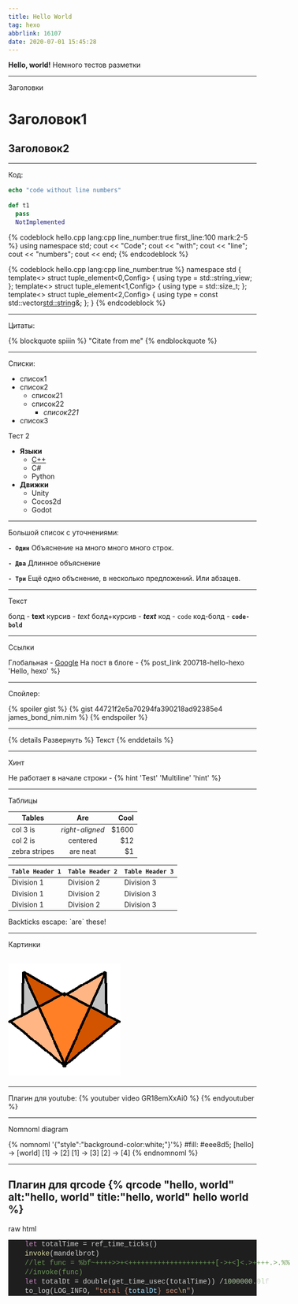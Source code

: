 ```yaml
---
title: Hello World
tag: hexo
abbrlink: 16107
date: 2020-07-01 15:45:28
---
```


**Hello, world!**
Немного тестов разметки
<!-- more -->

---

Заголовки

# Заголовок1

## Заголовок2

---

Код:

```nim
echo "code without line numbers"
```

```python
def t1
  pass
  NotImplemented
```

{% codeblock hello.cpp lang:cpp line_number:true first_line:100 mark:2-5 %}
using namespace std;
cout << "Code";
cout << "with";
cout << "line";
cout << "numbers";
cout << end;
{% endcodeblock %}

{% codeblock hello.cpp lang:cpp line_number:true %}
namespace std {
    template<> struct tuple_element<0,Config> { using type = std::string_view; };
    template<> struct tuple_element<1,Config> { using type = std::size_t; };
    template<> struct tuple_element<2,Config> { using type = const std::vector<std::string>&; };
}
{% endcodeblock %}

---

Цитаты:

{% blockquote spiiin %}
"Citate from me"
{% endblockquote %}

---

Списки:

- список1
- список2
  - список21
  - список22
    - *список221*
- список3

Тест 2

- **Языки**
  - [C++](https://c++)
  - C#
  - Python
- **Движки**
  - Unity
  - Cocos2d
  - Godot
---
Большой список с уточнениями:

**`- Один`**
Объяснение на много
много
много строк.
 
**`- Два`**
Длинное объяснение
 
**`- Три`**
Ещё одно объснение, в несколько предложений.
Или абзацев.

---
Текст

болд - **text**
курсив - *text*
болд+курсив - ***text***
код - `code`
код-болд - **`code-bold`**

---
Ссылки

Глобальная - [Google](https://google.com/)
На пост в блоге - {% post_link 200718-hello-hexo 'Hello, hexo' %}

---

Спойлер:

{% spoiler gist %}
{% gist 44721f2e5a70294fa390218ad92385e4 james_bond_nim.nim %}
{% endspoiler %}

---

{% details Развернуть %}
Текст
{% enddetails %}

---

Хинт

Не работает в начале строки - {% hint 'Test' 'Multiline' 'hint' %}

---

Таблицы

| Tables        | Are                      | Cool  |
| ------------- |:------------------------:| -----:|
| col 3 is      | *right-aligned*          | $1600 |
| col 2 is      | centered                 |   $12 |
| zebra stripes | are neat                 |    $1 |

| `Table Header 1` | `Table Header 2` | `Table Header 3` |
| - | - | - |
| Division 1 | Division 2 | Division 3 |
| Division 1 | Division 2 | Division 3 |
| Division 1 | Division 2 | Division 3 |


Backticks escape: \`are\` these!

---

Картинки

![fox](200701-hello-world/fox.png)
---

---
Плагин для youtube:
{% youtuber video GR18emXxAi0 %}
{% endyoutuber %}

---
Nomnoml diagram

{% nomnoml '{"style":"background-color:white;"}'%}
#fill: #eee8d5;
[hello] -> [world]
[1] -> [2]
[1] -> [3]
[2]  -> [4]
{% endnomnoml %}

---
Плагин для qrcode 
{% qrcode "hello, world" alt:"hello, world" title:"hello, world" hello world %}
---

raw html
<div style="color: #d4d4d4;background-color: #1e1e1e;font-family: Consolas, 'Courier New', monospace;font-weight: normal;font-size: 14px;line-height: 19px;white-space: pre;"><div><span style="color: #d4d4d4;">&#160; &#160; </span><span style="color: #c586c0;">let</span><span style="color: #d4d4d4;"> totalTime = ref_time_ticks()</span></div><div><span style="color: #d4d4d4;">&#160; &#160; </span><span style="color: #dcdcaa;">invoke</span><span style="color: #d4d4d4;">(mandelbrot)</span></div><div><span style="color: #d4d4d4;">&#160; &#160; </span><span style="color: #6a9955;">//let func = %bf~++++&gt;&gt;+&lt;+++++++++++++++++++++[-&gt;+&lt;]&lt;.&gt;++++.&gt;.%%</span></div><div><span style="color: #d4d4d4;">&#160; &#160; </span><span style="color: #6a9955;">//invoke(func)</span></div><div><span style="color: #d4d4d4;">&#160; &#160; </span><span style="color: #c586c0;">let</span><span style="color: #d4d4d4;"> totalDt = double(get_time_usec(totalTime)) /</span><span style="color: #b5cea8;">1000000.0l</span><span style="color: #d4d4d4;">f</span></div><div><span style="color: #d4d4d4;">&#160; &#160; to_log(LOG_INFO, </span><span style="color: #ce9178;">"total {</span><span style="color: #9cdcfe;">totalDt</span><span style="color: #ce9178;">} sec</span><span style="color: #d7ba7d;">\n</span><span style="color: #ce9178;">"</span><span style="color: #d4d4d4;">)</span></div></div>

